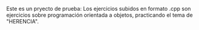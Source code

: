 Este es un pryecto de prueba: 
Los ejercicios subidos en formato .cpp son ejercicios sobre programación orientada a objetos, practicando el tema de "HERENCIA".

